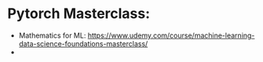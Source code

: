 # Pytorch Masterclass:

- Mathematics for ML: https://www.udemy.com/course/machine-learning-data-science-foundations-masterclass/
- 
